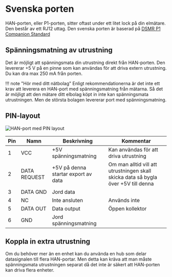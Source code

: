 # Svenska porten

HAN-porten, eller P1-porten, sitter oftast under ett litet lock på din elmätare. Den 
består av ett RJ12 uttag. Den svenska porten är baserad på
[DSMR P1 Companion Standard](https://www.netbeheernederland.nl/sites/default/files/2024-02/dsmr_5.0.2_p1_companion_standard.pdf)

## Spänningsmatning av utrustning

Det är möjligt att spänningsmata din utrustning direkt från HAN-porten. Den levererar 
+5 V på en pinne som kan användas för att driva extern utrustning. Du kan dra max 
250 mA från porten.

!!! note "Hör med ditt nätbolag"
    Enligt rekommendationerna är det inte ett krav att leverera en HAN-port med 
    spänningsmatning från mätarna. Så det är möjligt att den mätare ditt elbolag köpt 
    in inte kan spänningsmata utrustningen. Men de största bolagen levererar port med 
    spänningsmatning. 

## PIN-layout

![HAN-port med PIN layout](../images/han-port-with-numbers.svg)

Pin | Namn | Beskrivning | Kommentar
--- | --- | --- | ---
1 | VCC | +5V spänningsmatning | Kan användas för att driva utrustning
2 | DATA REQUEST | +5V på denna startar export av data | Om man alltid vill att utrustningen skall skicka data så bygla över +5V till denna
3 | DATA GND | Jord data | 
4 | NC | Inte ansluten | Används inte 
5 | DATA OUT | Data output | Öppen kollektor
6 | GND | Jord spänningsmatning | 

## Koppla in extra utrustning

Om du behöver mer än en enhet kan du använda en hub som delar datasignalen till flera 
HAN-portar. Men detta kan kräva att man måste spänningsmata utrustningen separat då det 
inte är säkert att HAN-porten kan driva flera enheter.







